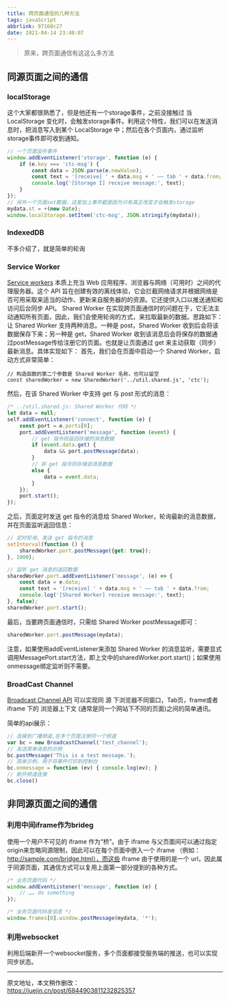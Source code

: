 ```yaml
---
title: 跨页面通信的几种方法
tags: javaScript
abbrlink: 97160c27
date: 2021-04-14 23:40:07
---
```


> 原来，跨页面通信有这这么多方法


## 同源页面之间的通信

### localStorage
这个大家都很熟悉了，但是他还有一个storage事件，之前没接触过
当 LocalStorage 变化时，会触发storage事件。利用这个特性，我们可以在发送消息时，把消息写入到某个 LocalStorage 中；然后在各个页面内，通过监听storage事件即可收到通知。

```js
// 一个页面监听事件
window.addEventListener('storage', function (e) {
    if (e.key === 'ctc-msg') {
        const data = JSON.parse(e.newValue);
        const text = '[receive] ' + data.msg + ' —— tab ' + data.from;
        console.log('[Storage I] receive message:', text);
    }
});
// 另外一个页面set数据，这里加上事件戳是因为只有真正改变才会触发storage
mydata.st = +(new Date);
window.localStorage.setItem('ctc-msg', JSON.stringify(mydata));

```

### IndexedDB

不多介绍了，就是简单的轮询


### Service Worker
[Service workers](https://developer.mozilla.org/zh-CN/docs/Web/API/Service_Worker_API) 本质上充当 Web 应用程序、浏览器与网络（可用时）之间的代理服务器。这个 API 旨在创建有效的离线体验，它会拦截网络请求并根据网络是否可用采取来适当的动作、更新来自服务器的的资源。它还提供入口以推送通知和访问后台同步 API。
Shared Worker 在实现跨页面通信时的问题在于，它无法主动通知所有页面，因此，我们会使用轮询的方式，来拉取最新的数据。思路如下：
让 Shared Worker 支持两种消息。一种是 post，Shared Worker 收到后会将该数据保存下来；另一种是 get，Shared Worker 收到该消息后会将保存的数据通过postMessage传给注册它的页面。也就是让页面通过 get 来主动获取（同步）最新消息。具体实现如下：
首先，我们会在页面中启动一个 Shared Worker，启动方式非常简单：
```JS
// 构造函数的第二个参数是 Shared Worker 名称，也可以留空
const sharedWorker = new SharedWorker('../util.shared.js', 'ctc');
```
然后，在该 Shared Worker 中支持 get 与 post 形式的消息：
```js
/* ../util.shared.js: Shared Worker 代码 */
let data = null;
self.addEventListener('connect', function (e) {
    const port = e.ports[0];
    port.addEventListener('message', function (event) {
        // get 指令则返回存储的消息数据
        if (event.data.get) {
            data && port.postMessage(data);
        }
        // 非 get 指令则存储该消息数据
        else {
            data = event.data;
        }
    });
    port.start();
});
```
之后，页面定时发送 get 指令的消息给 Shared Worker，轮询最新的消息数据，并在页面监听返回信息：
```js
// 定时轮询，发送 get 指令的消息
setInterval(function () {
    sharedWorker.port.postMessage({get: true});
}, 1000);

// 监听 get 消息的返回数据
sharedWorker.port.addEventListener('message', (e) => {
    const data = e.data;
    const text = '[receive] ' + data.msg + ' —— tab ' + data.from;
    console.log('[Shared Worker] receive message:', text);
}, false);
sharedWorker.port.start();
```
最后，当要跨页面通信时，只需给 Shared Worker postMessage即可：
```js
sharedWorker.port.postMessage(mydata);
```

注意，如果使用addEventListener来添加 Shared Worker 的消息监听，需要显式调用MessagePort.start方法，即上文中的sharedWorker.port.start()；如果使用onmessage绑定监听则不需要。


### BroadCast Channel
[Broadcast Channel API](https://developer.mozilla.org/zh-CN/docs/Web/API/Broadcast_Channel_API) 可以实现同 源 下浏览器不同窗口，Tab页，frame或者 iframe 下的 浏览器上下文 (通常是同一个网站下不同的页面)之间的简单通讯。

简单的api展示：
```js
// 连接到广播频道,在多个页面注册同一个频道
var bc = new BroadcastChannel('test_channel');
// 发送简单消息的示例
bc.postMessage('This is a test message.');
// 简单示例，用于将事件打印到控制台
bc.onmessage = function (ev) { console.log(ev); }
// 断开频道连接
bc.close()
```


## 非同源页面之间的通信

### 利用中间iframe作为brideg
使用一个用户不可见的 iframe 作为“桥”。由于 iframe 与父页面间可以通过指定origin来忽略同源限制，因此可以在每个页面中嵌入一个 iframe （例如：http://sample.com/bridge.html），而这些 iframe 由于使用的是一个 url，因此属于同源页面，其通信方式可以复用上面第一部分提到的各种方式。

```js
/* 业务页面代码 */
window.addEventListener('message', function (e) {
    // …… do something
});

/* 业务页面代码发信息 */
window.frames[0].window.postMessage(mydata, '*');

```

### 利用websocket

利用后端新开一个websocket服务，多个页面都接受服务端的推送，也可以实现同步状态。



------
原文地址，本文稍作删改：   
https://juejin.cn/post/6844903811232825357
